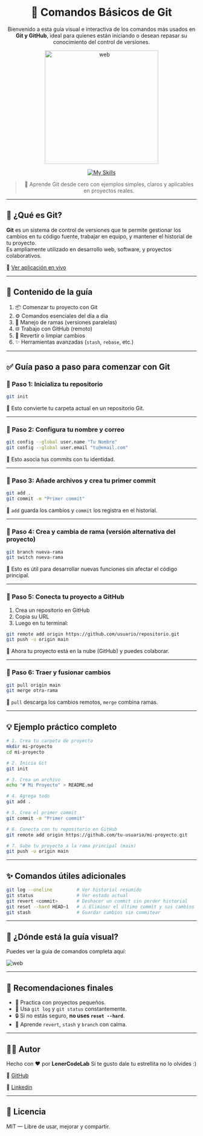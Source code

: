 <div align="center">

# 📘 Comandos Básicos de Git

Bienvenido a esta guía visual e interactiva de los comandos más usados en **Git y GitHub**, ideal para quienes están iniciando o desean repasar su conocimiento del control de versiones.

<img width="300" alt="web" src="https://github.com/user-attachments/assets/894fc9aa-b670-41b6-ab68-3eafdde10d84" />

<br>

[![My Skills](https://skillicons.dev/icons?i=git,github,vscode,html,css)](https://skillicons.dev)

> 🎯 Aprende Git desde cero con ejemplos simples, claros y aplicables en proyectos reales.

</div>

---

## 🚀 ¿Qué es Git?

**Git** es un sistema de control de versiones que te permite gestionar los cambios en tu código fuente, trabajar en equipo, y mantener el historial de tu proyecto.  
Es ampliamente utilizado en desarrollo web, software, y proyectos colaborativos.

🔗 [Ver aplicación en vivo](https://lenercodelab.github.io/GuiaDeGit/)

---

## 📂 Contenido de la guía

1. 📦 Comenzar tu proyecto con Git
2. ⚙️ Comandos esenciales del día a día
3. 🌿 Manejo de ramas (versiones paralelas)
4. 🌐 Trabajo con GitHub (remoto)
5. 🧹 Revertir o limpiar cambios
6. ✨ Herramientas avanzadas (`stash`, `rebase`, etc.)

---

## ✅ Guía paso a paso para comenzar con Git

### 🔹 Paso 1: Inicializa tu repositorio

```bash
git init
```

🔎 Esto convierte tu carpeta actual en un repositorio Git.

---

### 🔹 Paso 2: Configura tu nombre y correo

```bash
git config --global user.name "Tu Nombre"
git config --global user.email "tu@email.com"
```

🔎 Esto asocia tus commits con tu identidad.

---

### 🔹 Paso 3: Añade archivos y crea tu primer commit

```bash
git add .
git commit -m "Primer commit"
```

🔎 `add` guarda los cambios y `commit` los registra en el historial.

---

### 🔹 Paso 4: Crea y cambia de rama (versión alternativa del proyecto)

```bash
git branch nueva-rama
git switch nueva-rama
```

🔎 Esto es útil para desarrollar nuevas funciones sin afectar el código principal.

---

### 🔹 Paso 5: Conecta tu proyecto a GitHub

1. Crea un repositorio en GitHub
2. Copia su URL
3. Luego en tu terminal:

```bash
git remote add origin https://github.com/usuario/repositorio.git
git push -u origin main
```

🔎 Ahora tu proyecto está en la nube (GitHub) y puedes colaborar.

---

### 🔹 Paso 6: Traer y fusionar cambios

```bash
git pull origin main
git merge otra-rama
```

🔎 `pull` descarga los cambios remotos, `merge` combina ramas.

---

## 💡 Ejemplo práctico completo

```bash
# 1. Crea tu carpeta de proyecto
mkdir mi-proyecto
cd mi-proyecto

# 2. Inicia Git
git init

# 3. Crea un archivo
echo "# Mi Proyecto" > README.md

# 4. Agrega todo
git add .

# 5. Crea el primer commit
git commit -m "Primer commit"

# 6. Conecta con tu repositorio en GitHub
git remote add origin https://github.com/tu-usuario/mi-proyecto.git

# 7. Sube tu proyecto a la rama principal (main)
git push -u origin main

```

---

## ✨ Comandos útiles adicionales

```bash
git log --oneline         # Ver historial resumido
git status                # Ver estado actual
git revert <commit>       # Deshacer un commit sin perder historial
git reset --hard HEAD~1   # ⚠️ Eliminar el último commit y sus cambios
git stash                 # Guardar cambios sin commitear
```

---

## 📎 ¿Dónde está la guía visual?

Puedes ver la guía de comandos completa aquí:

<img alt="web" src="https://github.com/user-attachments/assets/894fc9aa-b670-41b6-ab68-3eafdde10d84" />

---

## 📌 Recomendaciones finales

- 💬 Practica con proyectos pequeños.
- 🔁 Usa `git log` y `git status` constantemente.
- 🔒 Si no estás seguro, **no uses `reset --hard`**.
- 🧠 Aprende `revert`, `stash` y `branch` con calma.

---

## 👨‍💻 Autor

Hecho con ❤️ por **LenerCodeLab**
Si te gusto dale tu estrellita no lo olvides :)

🔗 [GitHub](https://github.com/LenerCodeLab)

🔗 [Linkedin](https://www.linkedin.com/in/lenerhuamanperales)

---

## 🪪 Licencia

MIT — Libre de usar, mejorar y compartir.
